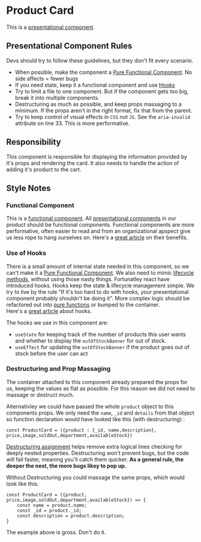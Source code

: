 # Product Card
This is a [presentational component](https://medium.com/@thejasonfile/dumb-components-and-smart-components-e7b33a698d43).
## Presentational Component Rules
Devs should try to follow these guidelines, but they don't fit every scenario. 
* When possible, make the component a [Pure Functional Component](https://logrocket.com/blog/pure-functional-components/). No side affects = fewer bugs
* If you need state, keep it a functional component and use [Hooks](https://reactjs.org/docs/hooks-overview.html)
* Try to limit a file to one component. But if the component gets too big, break it into multiple components.
* Destructuring as much as possible, and keep props massaging to a minimum. If the props aren't in the right format, fix that from the parent. 
* Try to keep control of visual effects in `CSS` not `JS`. See the `aria-invalid` attribute on line 33. This is more performative. 


## Responsibility 
This component is responsible for displaying the information provided by it's props and rendering the card. It also needs to handle the action of adding it's product to the cart. 
## Style Notes
### Functional Component
This is a [functional component](https://www.robinwieruch.de/react-function-component/). All [presentational components](https://medium.com/@thejasonfile/dumb-components-and-smart-components-e7b33a698d43) in our product should be functional components. Functional components are more performative, often easier to read and from an organizational apspect give us less rope to hang ourselves on. Here's a [great article](https://blog.logrocket.com/react-functional-components-3-advantages-and-why-you-should-use-them-a570c83adb5e/) on their benefits. 

### Use of Hooks
There is a small amount of internal state needed in this component, so we can't make it a [Pure Functional Component](https://logrocket.com/blog/pure-functional-components/). We also need to mimic [lifecycle methods](https://reactjs.org/docs/state-and-lifecycle.html), without using those nasty things. Fortunatley react have introduced hooks. Hooks keep the state & lifecycle management simple. We try to live by the rule "If it's too hard to do with hooks, your presentational component probably shouldn't be doing it". More complex logic should be refactored out into [pure functions](https://www.sitepoint.com/functional-programming-pure-functions/) or bumped to the container.  
Here's a [great article](https://medium.com/@dan_abramov/making-sense-of-react-hooks-fdbde8803889) about hooks.

The hooks we use in this component are:
*  `useState` for keeping track of the number of products this user wants and whether to display the `outOfStockBanner` for out of stock.
*  `useEffect` for updating the `outOfStockBanner` if the product goes out of stock before the user can act

### Destructuring and Prop Massaging
The container attached to this component already prepared the props for us, keeping the values as flat as possible. For this reason we did not need to massage or destruct much.


Alternativley we could have passed the whole `product` object to this components props. We only need the `name`, `_id` and `details` from that object so function declaration would have looked like this (with destructuring) : 
``` 
const ProductCard = ({product : {_id, name,description}, price,image,soldOut,department,availableStock})
```

[Destructuring assignment](https://developer.mozilla.org/en-US/docs/Web/JavaScript/Reference/Operators/Destructuring_assignment) helps remove extra logical lines checking for deeply nested properties. Destructuring won't prevent bugs, but the code will fail faster, meaning you'll catch them quicker.
**As a general rule, the deeper the nest, the more bugs likey to pop up.**

Without Destructuring you could massage the same props, which would look like this: 
```
const ProductCard = ({product, price,image,soldOut,department,availableStock}) => {
    const name = product.name;
    const _id = product._id;
    const description = product.description;
}
```
The example above is gross. Don't do it. 

